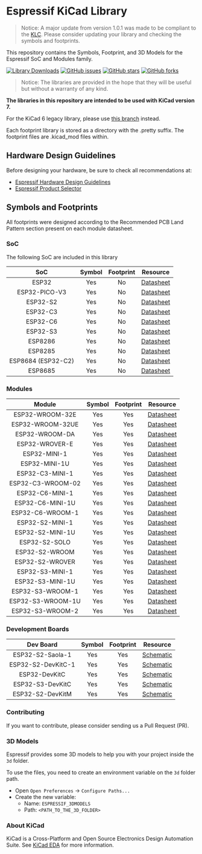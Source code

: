 # Espressif KiCad Library


> Notice: A major update from version 1.0.1 was made to be compliant to the [KLC](https://klc.kicad.org/). Please consider updating your library and checking the symbols and footprints.

This repository contains the Symbols, Footprint, and 3D Models for the Espressif SoC and Modules family.

[![Library Downloads](https://img.shields.io/github/downloads/espressif/kicad-libraries/total?style=flat-square)](https://github.com/espressif/kicad-libraries/)
[![GitHub issues](https://img.shields.io/github/issues/espressif/kicad-libraries)](https://github.com/espressif/kicad-libraries/issues)
[![GitHub stars](https://img.shields.io/github/stars/espressif/kicad-libraries)](https://github.com/espressif/kicad-libraries/stargazers)
[![GitHub forks](https://img.shields.io/github/forks/espressif/kicad-libraries)](https://github.com/espressif/kicad-libraries/network)

> Notice: The libraries are provided in the hope that they will be useful but without a warranty of any kind.

**The libraries in this repository are intended to be used with KiCad version 7.**

For the KiCad 6 legacy library, please use [this branch](https://github.com/espressif/kicad-libraries/tree/legacy_kicad6) instead.

Each footprint library is stored as a directory with the .pretty suffix. The footprint files are .kicad_mod files within.

## Hardware Design Guidelines

Before designing your hardware, be sure to check all recommendations at:

* [Espressif Hardware Design Guidelines](https://www.espressif.com/sites/default/files/documentation/esp32_hardware_design_guidelines_en.pdf)
* [Espressif Product Selector](https://products.espressif.com/#/)

## Symbols and Footprints

All footprints were designed according to the Recommended PCB Land Pattern section present on each module datasheet.

### SoC

The following SoC are included in this library

| SoC               | Symbol | Footprint | Resource                                                                                               |
|:-----------------:|:------:|:---------:|:------------------------------------------------------------------------------------------------------:|
|ESP32              |Yes     |No         |[Datasheet](https://www.espressif.com/sites/default/files/documentation/esp32_datasheet_en.pdf)         |
|ESP32-PICO-V3      |Yes     |No         |[Datasheet](https://www.espressif.com/sites/default/files/documentation/esp32-pico-v3_datasheet_en.pdf) |
|ESP32-S2           |Yes     |No         |[Datasheet](https://www.espressif.com/sites/default/files/documentation/esp32-s2_datasheet_en.pdf)      |
|ESP32-C3           |Yes     |No         |[Datasheet](https://www.espressif.com/sites/default/files/documentation/esp32-c3_datasheet_en.pdf)      |
|ESP32-C6           |Yes     |No         |[Datasheet](https://www.espressif.com/sites/default/files/documentation/esp32-c6_datasheet_en.pdf)      |
|ESP32-S3           |Yes     |No         |[Datasheet](https://www.espressif.com/sites/default/files/documentation/esp32-s3_datasheet_en.pdf)      |
|ESP8286            |Yes     |No         |[Datasheet](https://www.espressif.com/sites/default/files/documentation/0a-esp8266ex_datasheet_en.pdf)  |
|ESP8285            |Yes     |No         |[Datasheet](https://www.espressif.com/sites/default/files/documentation/0a-esp8285_datasheet_en.pdf)    |
|ESP8684 (ESP32-C2) |Yes     |No         |[Datasheet](https://www.espressif.com/sites/default/files/documentation/esp8684_datasheet_en.pdf)       |
|ESP8685            |Yes     |No         |[Datasheet](https://www.espressif.com/sites/default/files/documentation/esp8685_datasheet_en.pdf)       |

### Modules

| Module           | Symbol | Footprint | Resource                                                                                                                    |
|:----------------:|:------:|:---------:|:---------------------------------------------------------------------------------------------------------------------------:|
|ESP32-WROOM-32E   |Yes     |Yes        |[Datasheet](https://www.espressif.com/sites/default/files/documentation/esp32-wroom-32e_esp32-wroom-32ue_datasheet_en.pdf)   |
|ESP32-WROOM-32UE  |Yes     |Yes        |[Datasheet](https://www.espressif.com/sites/default/files/documentation/esp32-wroom-32e_esp32-wroom-32ue_datasheet_en.pdf)   |
|ESP32-WROOM-DA    |Yes     |Yes        |[Datasheet](https://www.espressif.com/sites/default/files/documentation/esp32-wroom-da_datasheet_en.pdf)                     |
|ESP32-WROVER-E    |Yes     |Yes        |[Datasheet](https://www.espressif.com/sites/default/files/documentation/esp32-wrover-e_esp32-wrover-ie_datasheet_en.pdf)     |
|ESP32-MINI-1      |Yes     |Yes        |[Datasheet](https://www.espressif.com/sites/default/files/documentation/esp32-mini-1_datasheet_en.pdf)                       |
|ESP32-MINI-1U     |Yes     |Yes        |[Datasheet](https://www.espressif.com/sites/default/files/documentation/esp32-mini-1_datasheet_en.pdf)                       |
|ESP32-C3-MINI-1   |Yes     |Yes        |[Datasheet](https://www.espressif.com/sites/default/files/documentation/esp32-c3-mini-1_datasheet_en.pdf)                    |
|ESP32-C3-WROOM-02 |Yes     |Yes        |[Datasheet](https://www.espressif.com/sites/default/files/documentation/esp32-c3-wroom-02_datasheet_en.pdf)                  |
|ESP32-C6-MINI-1   |Yes     |Yes        |[Datasheet](https://www.espressif.com/sites/default/files/documentation/esp32-c6-mini-1_datasheet_en.pdf)                    |
|ESP32-C6-MINI-1U  |Yes     |Yes        |[Datasheet](https://www.espressif.com/sites/default/files/documentation/esp32-c6-mini-1_datasheet_en.pdf)                    |
|ESP32-C6-WROOM-1  |Yes     |Yes        |[Datasheet](https://www.espressif.com/sites/default/files/documentation/esp32-c6-wroom-1_datasheet_en.pdf)                   |
|ESP32-S2-MINI-1   |Yes     |Yes        |[Datasheet](https://www.espressif.com/sites/default/files/documentation/esp32-s2-mini-1_esp32-s2-mini-1u_datasheet_en.pdf)   |
|ESP32-S2-MINI-1U  |Yes     |Yes        |[Datasheet](https://www.espressif.com/sites/default/files/documentation/esp32-s2-mini-1_esp32-s2-mini-1u_datasheet_en.pdf)   |
|ESP32-S2-SOLO     |Yes     |Yes        |[Datasheet](https://www.espressif.com/sites/default/files/documentation/esp32-s2-solo_esp32-s2-solo-u_datasheet_en.pdf)      |
|ESP32-S2-WROOM    |Yes     |Yes        |[Datasheet](https://www.espressif.com/sites/default/files/documentation/esp32-s2-wroom_esp32-s2-wroom-i_datasheet_en.pdf)    |
|ESP32-S2-WROVER   |Yes     |Yes        |[Datasheet](https://www.espressif.com/sites/default/files/documentation/esp32-s2-wrover_esp32-s2-wrover-i_datasheet_en.pdf)  |
|ESP32-S3-MINI-1   |Yes     |Yes        |[Datasheet](https://www.espressif.com/sites/default/files/documentation/esp32-s3-mini-1_mini-1u_datasheet_en.pdf)            |
|ESP32-S3-MINI-1U  |Yes     |Yes        |[Datasheet](https://www.espressif.com/sites/default/files/documentation/esp32-s3-mini-1_mini-1u_datasheet_en.pdf)            |
|ESP32-S3-WROOM-1  |Yes     |Yes        |[Datasheet](https://www.espressif.com/sites/default/files/documentation/esp32-s3-wroom-1_wroom-1u_datasheet_en.pdf)          |
|ESP32-S3-WROOM-1U |Yes     |Yes        |[Datasheet](https://www.espressif.com/sites/default/files/documentation/esp32-s3-wroom-1_wroom-1u_datasheet_en.pdf)          |
|ESP32-S3-WROOM-2  |Yes     |Yes        |[Datasheet](https://www.espressif.com/sites/default/files/documentation/esp32-s3-wroom-2_datasheet_en.pdf)                   |

### Development Boards

| Dev Board       | Symbol | Footprint | Resource                                                                                    |
|:---------------:|:------:|:---------:|:-------------------------------------------------------------------------------------------:|
|ESP32-S2-Saola-1 |Yes     |Yes        |[Schematic](https://dl.espressif.com/dl/schematics/ESP32-S2-SAOLA-1_V1.1_schematics.pdf)     |
|ESP32-S2-DevKitC-1|Yes    |Yes        |[Schematic](https://dl.espressif.com/dl/schematics/esp-idf/SCH_ESP32-S2-DEVKITC-1_V1_20220817.pdf) |
|ESP32-DevKitC    |Yes     |Yes        |[Schematic](https://dl.espressif.com/dl/schematics/esp32_devkitc_v4-sch.pdf)                 |
|ESP32-S3-DevKitC |Yes     |Yes        |[Schematic](https://dl.espressif.com/dl/schematics/SCH_ESP32-S3-DevKitC-1_V1.1_20220413.pdf) |
|ESP32-S2-DevKitM |Yes     |Yes        |[Schematic](https://dl.espressif.com/dl/schematics/ESP32-S2-DevKitM-1_V1_Schematics.pdf)     |

### Contributing

If you want to contribute, please consider sending us a Pull Request (PR).

### 3D Models

Espressif provides some 3D models to help you with your project inside the ``3d`` folder.

To use the files, you need to create an environment variable on the ``3d`` folder path.

* Open ``Open Preferences`` -> ``Configure Paths...``
* Create the new variable:
    * Name: ``ESPRESSIF_3DMODELS``
    * Path: ``<PATH_TO_THE_3D_FOLDER>``

### About KiCad

KiCad is a Cross-Platform and Open Source Electronics Design Automation Suite. See [KiCad EDA](https://kicad.org/) for more information.
